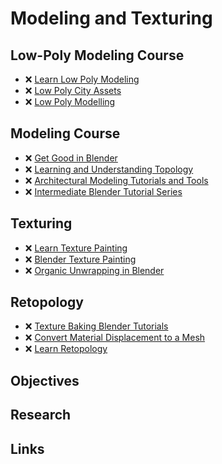 # Modeling and Texturing

## Low-Poly Modeling Course

- ❌ [Learn Low Poly Modeling](https://www.youtube.com/watch?v=1jHUY3qoBu8)
- ❌ [Low Poly City Assets](https://www.youtube.com/watch?v=UFws4TM5u6o)
- ❌ [Low Poly Modelling](https://www.youtube.com/playlist?list=PLn3ukorJv4vsPy9J9x4--pat6jaPqNm11)

## Modeling Course

- ❌ [Get Good in Blender](https://www.youtube.com/playlist?list=PLn3ukorJv4vvv3ZpWJYvV5Tmvo7ISO-NN)
- ❌ [Learning and Understanding Topology](https://www.youtube.com/playlist?list=PL3GeP3YLZn5irhqsD6_Srf-CeimYPonaK)
- ❌ [Architectural Modeling Tutorials and Tools](https://www.youtube.com/playlist?list=PL0LADxPpmXN4cdyX_Kg1Tmfj5fj_eVziZ)
- ❌ [Intermediate Blender Tutorial Series](https://www.youtube.com/playlist?list=PLjEaoINr3zgHJVJF3T3CFUAZ6z11jKg6a)

## Texturing

- ❌ [Learn Texture Painting](https://www.youtube.com/playlist?list=PLn3ukorJv4vtvjZvdiOeoSA5kBohtnDOF)
- ❌ [Blender Texture Painting](https://www.youtube.com/playlist?list=PLsGl9GczcgBsVJWWIEWDBhRtDOA1mUF3i)
- ❌ [Organic Unwrapping in Blender](https://www.youtube.com/watch?v=hyzLjXw8RFk)

## Retopology

- ❌ [Texture Baking Blender Tutorials](https://www.youtube.com/playlist?list=PLsGl9GczcgBvJPh7D_ITafvmTW7ZzQTEr)
- ❌ [Convert Material Displacement to a Mesh](https://www.youtube.com/watch?v=McALCOr39rY)
- ❌ [Learn Retopology](https://www.youtube.com/playlist?list=PLn3ukorJv4vs8PQj8z_PMbZAVLFEhQF5L)

## Objectives

<!-- - 2.1. ❌ 6 different color schemas -->

## Research

<!-- - ❌ Tool for color schema analyzes -->

## Links
